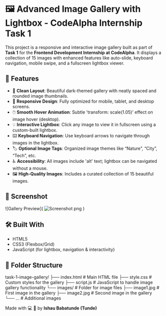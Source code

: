 # 🖼️ Advanced Image Gallery with Lightbox - CodeAlpha Internship Task 1
This project is a responsive and interactive image gallery built as part of **Task 1** for the **Frontend Development Internship at CodeAlpha**. It displays a collection of 15 images with enhanced features like auto-slide, keyboard navigation, mobile swipe, and a fullscreen lightbox viewer.

## 🚀 Features

- 🎨 **Clean Layout**: Beautiful dark-themed gallery with neatly spaced and rounded image thumbnails.
- 📱 **Responsive Design**: Fully optimized for mobile, tablet, and desktop screens.
- 🖱️ **Smooth Hover Animation**: Subtle 'transform: scale(1.05)' effect on image hover (desktop).
- 💡 **Interactive Lightbox**: Click any image to view it in fullscreen using a custom-built lightbox.
- ⌨️ **Keyboard Navigation**: Use keyboard arrows to navigate through images in the lightbox.
- 🏷️ **Optional Image Tags**: Organized image themes like “Nature”, “City”, “Tech”, etc.
- ♿ **Accessibility**: All images include 'alt' text; lightbox can be navigated without a mouse.
- 🖼️ **High-Quality Images**: Includes a curated collection of 15 beautiful images.

## 📸 Screenshot

![Gallery Preview]( ![Screenshot png](https://github.com/user-attachments/assets/88fad697-023b-4914-afd1-dfe7b985ca44)
) 

## 🛠️ Built With

- HTML5
- CSS3 (Flexbox/Grid)
- JavaScript (for lightbox, navigation & interactivity)

## 📁 Folder Structure

task-1-image-gallery/
├── index.html          # Main HTML file
├── style.css           # Custom styles for the gallery
├── script.js           # JavaScript to handle image gallery functionality
└── images/             # Folder for image files
    ├── image1.jpg      # First image in the gallery
    ├── image2.jpg      # Second image in the gallery
    └── ...             # Additional images

Made with 💻 💙 by **Ishau Babatunde (Tunde)**
